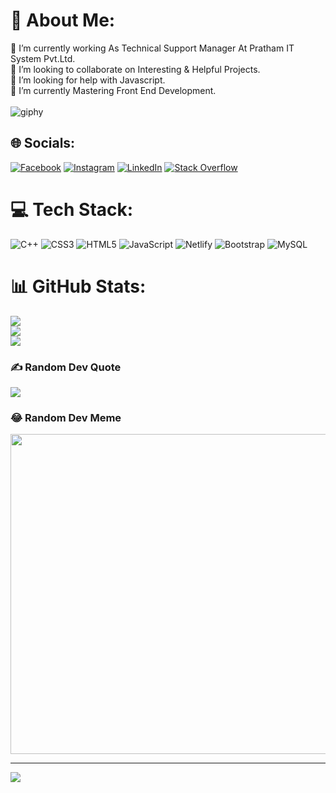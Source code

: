 # 💫 About Me:
🔭 I’m currently working As Technical Support Manager At Pratham IT System Pvt.Ltd. <br>👯 I’m looking to collaborate on Interesting & Helpful Projects.<br>🤝 I’m looking for help with Javascript.<br>🌱 I’m currently Mastering Front End Development.<br><br>![giphy](https://user-images.githubusercontent.com/106871493/196890545-8f745604-3622-4a5f-80d7-02328227d478.gif)



## 🌐 Socials:
[![Facebook](https://img.shields.io/badge/Facebook-%231877F2.svg?logo=Facebook&logoColor=white)](https://facebook.com/jhapali.aswin88) [![Instagram](https://img.shields.io/badge/Instagram-%23E4405F.svg?logo=Instagram&logoColor=white)](https://instagram.com/aswin_mainali) [![LinkedIn](https://img.shields.io/badge/LinkedIn-%230077B5.svg?logo=linkedin&logoColor=white)](https://linkedin.com/in/linkedin.com/in/aswin-mainali-73a62b24a) [![Stack Overflow](https://img.shields.io/badge/-Stackoverflow-FE7A16?logo=stack-overflow&logoColor=white)](https://stackoverflow.com/users/https://stackoverflow.com/users/18783704/aswin-mainali) 

# 💻 Tech Stack:
![C++](https://img.shields.io/badge/c++-%2300599C.svg?style=flat&logo=c%2B%2B&logoColor=white) ![CSS3](https://img.shields.io/badge/css3-%231572B6.svg?style=flat&logo=css3&logoColor=white) ![HTML5](https://img.shields.io/badge/html5-%23E34F26.svg?style=flat&logo=html5&logoColor=white) ![JavaScript](https://img.shields.io/badge/javascript-%23323330.svg?style=flat&logo=javascript&logoColor=%23F7DF1E) ![Netlify](https://img.shields.io/badge/netlify-%23000000.svg?style=flat&logo=netlify&logoColor=#00C7B7) ![Bootstrap](https://img.shields.io/badge/bootstrap-%23563D7C.svg?style=flat&logo=bootstrap&logoColor=white) ![MySQL](https://img.shields.io/badge/mysql-%2300f.svg?style=flat&logo=mysql&logoColor=white)
# 📊 GitHub Stats:
![](https://github-readme-stats.vercel.app/api?username=aswin-mainali&theme=dark&hide_border=false&include_all_commits=true&count_private=true)<br/>
![](https://github-readme-streak-stats.herokuapp.com/?user=aswin-mainali&theme=dark&hide_border=false)<br/>
![](https://github-readme-stats.vercel.app/api/top-langs/?username=aswin-mainali&theme=dark&hide_border=false&include_all_commits=true&count_private=true&layout=compact)

### ✍️ Random Dev Quote
![](https://quotes-github-readme.vercel.app/api?type=horizontal&theme=radical)

### 😂 Random Dev Meme
<img src="https://random-memer.herokuapp.com/" width="512px"/>

---
[![](https://visitcount.itsvg.in/api?id=aswin-mainali&icon=2&color=0)](https://visitcount.itsvg.in)
